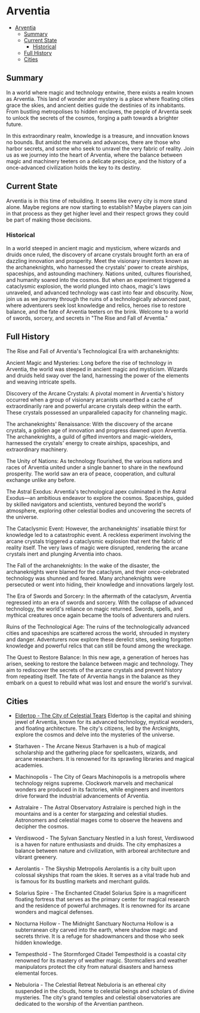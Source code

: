 # Arventia

- [Arventia](#arventia)
  - [Summary](#summary)
  - [Current State](#current-state)
    - [Historical](#historical)
  - [Full History](#full-history)
  - [Cities](#cities)

## Summary

In a world where magic and technology entwine, there exists a realm known as Arventia. This land of wonder and mystery is a place where floating cities grace the skies, and ancient deities guide the destinies of its inhabitants. From bustling metropolises to hidden enclaves, the people of Arventia seek to unlock the secrets of the cosmos, forging a path towards a brighter future.

In this extraordinary realm, knowledge is a treasure, and innovation knows no bounds. But amidst the marvels and advances, there are those who harbor secrets, and some who seek to unravel the very fabric of reality. Join us as we journey into the heart of Arventia, where the balance between magic and machinery teeters on a delicate precipice, and the history of a once-advanced civilization holds the key to its destiny.


## Current State

Arventia is in this time of rebuilding. It seems like every city is more stand alone. Maybe regions are now starting to establish? Maybe players can join in that process as they get higher level and their respect grows they could be part of making those decisions.


### Historical

In a world steeped in ancient magic and mysticism, where wizards and druids once ruled, the discovery of arcane crystals brought forth an era of dazzling innovation and prosperity. Meet the visionary inventors known as the archaneknights, who harnessed the crystals' power to create airships, spaceships, and astounding machinery. Nations united, cultures flourished, and humanity soared into the cosmos. But when an experiment triggered a cataclysmic explosion, the world plunged into chaos, magic's laws unraveled, and advanced technology was cast into fear and obscurity. Now, join us as we journey through the ruins of a technologically advanced past, where adventurers seek lost knowledge and relics, heroes rise to restore balance, and the fate of Arventia teeters on the brink. Welcome to a world of swords, sorcery, and secrets in "The Rise and Fall of Arventia." 

## Full History

The Rise and Fall of Arventia's Technological Era with archaneknights:

Ancient Magic and Mysteries: Long before the rise of technology in Arventia, the world was steeped in ancient magic and mysticism. Wizards and druids held sway over the land, harnessing the power of the elements and weaving intricate spells.

Discovery of the Arcane Crystals: A pivotal moment in Arventia's history occurred when a group of visionary arcanists unearthed a cache of extraordinarily rare and powerful arcane crystals deep within the earth. These crystals possessed an unparalleled capacity for channeling magic.

The archaneknights' Renaissance: With the discovery of the arcane crystals, a golden age of innovation and progress dawned upon Arventia. The archaneknights, a guild of gifted inventors and magic-wielders, harnessed the crystals' energy to create airships, spaceships, and extraordinary machinery.

The Unity of Nations: As technology flourished, the various nations and races of Arventia united under a single banner to share in the newfound prosperity. The world saw an era of peace, cooperation, and cultural exchange unlike any before.

The Astral Exodus: Arventia's technological apex culminated in the Astral Exodus—an ambitious endeavor to explore the cosmos. Spaceships, guided by skilled navigators and scientists, ventured beyond the world's atmosphere, exploring other celestial bodies and uncovering the secrets of the universe.

The Cataclysmic Event: However, the archaneknights' insatiable thirst for knowledge led to a catastrophic event. A reckless experiment involving the arcane crystals triggered a cataclysmic explosion that rent the fabric of reality itself. The very laws of magic were disrupted, rendering the arcane crystals inert and plunging Arventia into chaos.

The Fall of the archaneknights: In the wake of the disaster, the archaneknights were blamed for the cataclysm, and their once-celebrated technology was shunned and feared. Many archaneknights were persecuted or went into hiding, their knowledge and innovations largely lost.

The Era of Swords and Sorcery: In the aftermath of the cataclysm, Arventia regressed into an era of swords and sorcery. With the collapse of advanced technology, the world's reliance on magic returned. Swords, spells, and mythical creatures once again became the tools of adventurers and rulers.

Ruins of the Technological Age: The ruins of the technologically advanced cities and spaceships are scattered across the world, shrouded in mystery and danger. Adventurers now explore these derelict sites, seeking forgotten knowledge and powerful relics that can still be found among the wreckage.

The Quest to Restore Balance: In this new age, a generation of heroes has arisen, seeking to restore the balance between magic and technology. They aim to rediscover the secrets of the arcane crystals and prevent history from repeating itself. The fate of Arventia hangs in the balance as they embark on a quest to rebuild what was lost and ensure the world's survival.


## Cities

- [Eldertop - The City of Celestial Tears](https://github.com/mspencedm/Arventia/blob/main/Locations/Eldertop.md)
Eldertop is the capital and shining jewel of Arventia, known for its advanced technology, mystical wonders, and floating architecture. The city's citizens, led by the Arcknights, explore the cosmos and delve into the mysteries of the universe.

- Starhaven - The Arcane Nexus
Starhaven is a hub of magical scholarship and the gathering place for spellcasters, wizards, and arcane researchers. It is renowned for its sprawling libraries and magical academies.

- Machinopolis - The City of Gears
Machinopolis is a metropolis where technology reigns supreme. Clockwork marvels and mechanical wonders are produced in its factories, while engineers and inventors drive forward the industrial advancements of Arventia.

- Astralaire - The Astral Observatory
Astralaire is perched high in the mountains and is a center for stargazing and celestial studies. Astronomers and celestial mages come to observe the heavens and decipher the cosmos.

- Verdiswood - The Sylvan Sanctuary
Nestled in a lush forest, Verdiswood is a haven for nature enthusiasts and druids. The city emphasizes a balance between nature and civilization, with arboreal architecture and vibrant greenery.

- Aerolantis - The Skyship Metropolis
Aerolantis is a city built upon colossal skyships that roam the skies. It serves as a vital trade hub and is famous for its bustling markets and merchant guilds.

- Solarius Spire - The Enchanted Citadel
Solarius Spire is a magnificent floating fortress that serves as the primary center for magical research and the residence of powerful archmages. It is renowned for its arcane wonders and magical defenses.

- Nocturna Hollow - The Midnight Sanctuary
Nocturna Hollow is a subterranean city carved into the earth, where shadow magic and secrets thrive. It is a refuge for shadowmancers and those who seek hidden knowledge.

- Tempesthold - The Stormforged Citadel
Tempesthold is a coastal city renowned for its mastery of weather magic. Stormcallers and weather manipulators protect the city from natural disasters and harness elemental forces.

- Nebuloria - The Celestial Retreat
Nebuloria is an ethereal city suspended in the clouds, home to celestial beings and scholars of divine mysteries. The city's grand temples and celestial observatories are dedicated to the worship of the Arventian pantheon.

